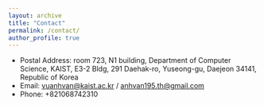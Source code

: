 ```yaml
---
layout: archive
title: "Contact"
permalink: /contact/
author_profile: true
---
```

* Postal Address: room 723, N1 building, Department of Computer Science, KAIST, E3-2 Bldg, 291 Daehak-ro, Yuseong-gu, Daejeon 34141, Republic of Korea<br>
* Email: vuanhvan@kaist.ac.kr / anhvan195.th@gmail.com
* Phone: +821068742310
